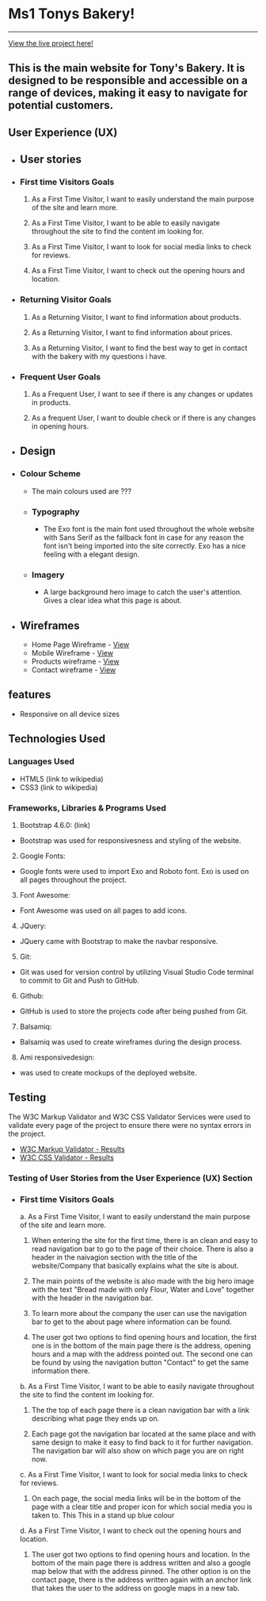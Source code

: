# Ms1 Tonys Bakery!
------------
[View the live project here!](URL)

This is the main website for Tony's Bakery. It is designed to be responsible and accessible on a range of devices, making it easy to navigate for potential customers.
------------
## User Experience (UX)

  - ## User stories
  
  - ### First time Visitors Goals
    1. As a First Time Visitor, I want to easily understand the main purpose of the site and learn more.

    2. As a First Time Visitor, I want to be able to easily navigate throughout the site to find the content im looking for.

    3. As a First Time Visitor, I want to look for social media links to check for reviews.

    4. As a First Time Visitor, I want to check out the opening hours and location.

  - ### Returning Visitor Goals
    1. As a Returning Visitor, I want to find information about products.

    2. As a Returning Visitor, I want to find information about prices.

    3. As a Returning Visitor, I want to find the best way to get in contact with the bakery with my questions i have.

  - ### Frequent User Goals
    1. As a Frequent User, I want to see if there is any changes or updates in products.

    2. As a frequent User, I want to double check or if there is any changes in opening hours.

  * ## Design

  - ### Colour Scheme
    * The main colours used are ???

    - ### Typography
      * The Exo font is the main font used throughout the whole website with Sans Serif as the fallback font in case for any reason the font isn't being imported into the site correctly. Exo has a nice feeling with a elegant design.

    - ### Imagery
      * A large background hero image to catch the user's attention. Gives a clear idea what this page is about.

  * ## Wireframes
    - Home Page Wireframe - [View](URL)
    - Mobile Wireframe - [View](URL)
    - Products wireframe - [View](URL)
    - Contact wireframe - [View](URL)

## features 
* Responsive on all device sizes


## Technologies Used 
### Languages Used
* HTML5 (link to wikipedia)
* CSS3 (link to wikipedia)

### Frameworks, Libraries & Programs Used
1. Bootstrap 4.6.0: (link)
  - Bootstrap was used for responsivesness and styling of the website.
2. Google Fonts:
  - Google fonts were used to import Exo and Roboto font. Exo is used on all pages throughout the project.
3. Font Awesome: 
  - Font Awesome was used on all pages to add icons.
4. JQuery:
  - JQuery came with Bootstrap to make the navbar responsive.
5. Git:
  - Git was used for version control by utilizing Visual Studio Code terminal to commit to Git and Push to GitHub.
6. Github:
  - GitHub is used to store the projects code after being pushed from Git.
7. Balsamiq:
  - Balsamiq was used to create wireframes during the design process.
8. Ami responsivedesign:
  - was used to create mockups of the deployed website.
  
   
## Testing
 The W3C Markup Validator and W3C CSS Validator Services were used to validate every page of the project to ensure there were no syntax errors in the project.  
* [W3C Markup Validator - Results](https://validator.w3.org/)
* [W3C CSS Validator - Results](link)

### Testing of User Stories from the User Experience (UX) Section

- ### First time Visitors Goals
   a. As a First Time Visitor, I want to easily understand the main purpose of the site and learn more.

   1. When entering the site for the first time, there is an clean and easy to read navigation bar to go to the page of their choice. There is also a header in the naivagion section with the title of the website/Company that basically explains what the site is about.

   2. The main points of the website is also made with the big hero image with the text "Bread made with only Flour, Water and Love" together with the header in the navigation bar.

   3. To learn more about the company the user can use the navigation bar to get to the about page where information can be found.

   4. The user got two options to find opening hours and location, the first one is in the bottom of the main page there is the address, opening hours and a map with the address pointed out. The second one can be found by using the navigation button "Contact" to get the same information there.

   b. As a First Time Visitor, I want to be able to easily navigate throughout the site to find the content im looking for.

   1. The the top of each page there is a clean navigation bar with a link describing what page they ends up on.

   2. Each page got the navigation bar located at the same place and with same design to make it easy to find back to it for further navigation. The navigation bar will also show on which page you are on right now.

   c. As a First Time Visitor, I want to look for social media links to check for reviews.

   1. On each page, the social media links will be in the bottom of the page with a clear title and proper icon for which social media you is taken to. This This in a stand up blue colour

   d. As a First Time Visitor, I want to check out the opening hours and location.

   1. The user got two options to find opening hours and location. In the bottom of the main page there is address written and also a google map below that with the address pinned. The other option is on the contact page, there is the address written again with an anchor link that takes the user to the address on google maps in a new tab.

    




